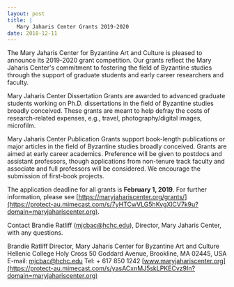 ```yaml
---
layout: post
title: |
   Mary Jaharis Center Grants 2019-2020
date: 2018-12-11
---
```


The Mary Jaharis Center for Byzantine Art and Culture is pleased to
announce its 2019-2020 grant competition. Our grants reflect the Mary
Jaharis Center's commitment to fostering the field of Byzantine studies
through the support of graduate students and early career researchers
and faculty.

Mary Jaharis Center Dissertation Grants are
awarded to advanced graduate students working on Ph.D. dissertations in
the field of Byzantine studies broadly conceived. These grants are meant
to help defray the costs of research-related expenses, e.g., travel,
photography/digital images, microfilm.

Mary Jaharis Center
Publication Grants support book-length publications or major articles in
the field of Byzantine studies broadly conceived. Grants are aimed at
early career academics. Preference will be given to postdocs and
assistant professors, though applications from non-tenure track faculty
and associate and full professors will be considered. We encourage the
submission of first-book projects.

The application deadline
for all grants is **February 1, 2019**. For further information, please
see
[https://maryjahariscenter.org/grants/](https://protect-au.mimecast.com/s/7yHTCwVLG5hKvgXlCV7k9u?domain=maryjahariscenter.org).

Contact
Brandie Ratliff
([mjcbac@hchc.edu](mailto:mjcbac@hchc.edu)), Director, Mary Jaharis
Center, with any questions.

Brandie Ratliff
Director,
Mary Jaharis Center for Byzantine Art and Culture
Hellenic College
Holy Cross
50 Goddard Avenue, Brookline, MA 02445,
USA
E-mail: [mjcbac@hchc.edu](mailto:mjcbac@hchc.edu)
Tel: + 617 850
1242
[www.maryjahariscenter.org](https://protect-au.mimecast.com/s/yasACxnMJ5skLPKECvz9In?domain=maryjahariscenter.org)
